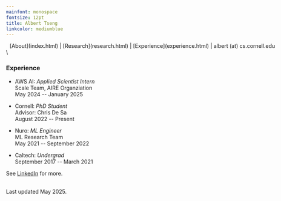 ```yaml
---
mainfont: monospace
fontsize: 12pt
title: Albert Tseng
linkcolor: mediumblue
---
```


<style>
body { max-width: 720px !important; }
tbody {
    border-top: none;
    border-bottom: none;
}
header { height:0px;}
</style>

<center>
[About](index.html) | [Research](research.html) | [Experience](experience.html) | albert (at) cs.cornell.edu
</center>
\

### Experience

- AWS AI: *Applied Scientist Intern*  
  Scale Team, AIRE Organziation  
  May 2024 -- January 2025

- Cornell: *PhD Student*  
  Advisor: Chris De Sa  
  August 2022 -- Present

- Nuro: *ML Engineer*    
  ML Research Team  
  May 2021 -- September 2022

- Caltech: *Undergrad*  
  September 2017 -- March 2021

See [LinkedIn](https://www.linkedin.com/in/tsengalb/) for more.

\
Last updated May 2025.